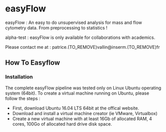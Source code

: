 # easyFlow
easyFlow : An easy to do unsupervised analysis for mass and flow cytometry data.
From preprocessing to statistics !

alpha-test :
easyFlow is only available for collaborations with academics. 

Please contact me at : patrice.(TO_REMOVE)vallin@inserm.(TO_REMOVE)fr

## How To Easyflow

### Installation 

The complete easyFlow pipeline was tested only on Linux Ubuntu operating system (64bit). To create a virtual machine running on Ubuntu, please follow the steps :
- First, download Ubuntu 16.04 LTS 64bit at the offical website.
- Download and install a virtual machine creator (ie VMware, Virtualbox)
- Create a new virtual machine with at least 16Gb of allocated RAM, 4 cores, 100Go of allocated hard drive disk space.

